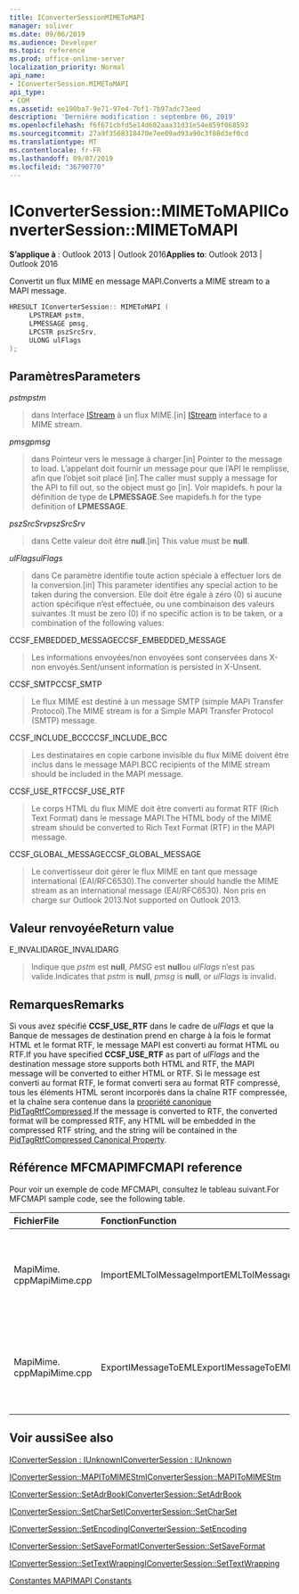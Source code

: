 ```yaml
---
title: IConverterSessionMIMEToMAPI
manager: soliver
ms.date: 09/06/2019
ms.audience: Developer
ms.topic: reference
ms.prod: office-online-server
localization_priority: Normal
api_name:
- IConverterSession.MIMEToMAPI
api_type:
- COM
ms.assetid: ee190ba7-9e71-97e4-7bf1-7b97adc73eed
description: 'Dernière modification : septembre 06, 2019'
ms.openlocfilehash: f6f671cbfd5e14d602aaa31d31e54e859f068593
ms.sourcegitcommit: 27a9f3568318470e7ee09ad93a90c3f80d3ef0cd
ms.translationtype: MT
ms.contentlocale: fr-FR
ms.lasthandoff: 09/07/2019
ms.locfileid: "36790770"
---
```

# <a name="iconvertersessionmimetomapi"></a><span data-ttu-id="3a0a5-103">IConverterSession::MIMEToMAPI</span><span class="sxs-lookup"><span data-stu-id="3a0a5-103">IConverterSession::MIMEToMAPI</span></span>

  
  
<span data-ttu-id="3a0a5-104">**S’applique à** : Outlook 2013 | Outlook 2016</span><span class="sxs-lookup"><span data-stu-id="3a0a5-104">**Applies to**: Outlook 2013 | Outlook 2016</span></span> 
  
<span data-ttu-id="3a0a5-105">Convertit un flux MIME en message MAPI.</span><span class="sxs-lookup"><span data-stu-id="3a0a5-105">Converts a MIME stream to a MAPI message.</span></span>
  
```cpp
HRESULT IConverterSession:: MIMEToMAPI ( 
     LPSTREAM pstm, 
     LPMESSAGE pmsg, 
     LPCSTR pszSrcSrv, 
     ULONG ulFlags 
);
```

## <a name="parameters"></a><span data-ttu-id="3a0a5-106">Paramètres</span><span class="sxs-lookup"><span data-stu-id="3a0a5-106">Parameters</span></span>

 <span data-ttu-id="3a0a5-107">_pstm_</span><span class="sxs-lookup"><span data-stu-id="3a0a5-107">_pstm_</span></span>
  
> <span data-ttu-id="3a0a5-108">dans Interface [IStream](https://msdn.microsoft.com/library/aa380034%28VS.85%29.aspx) à un flux MIME.</span><span class="sxs-lookup"><span data-stu-id="3a0a5-108">[in] [IStream](https://msdn.microsoft.com/library/aa380034%28VS.85%29.aspx) interface to a MIME stream.</span></span> 
    
 <span data-ttu-id="3a0a5-109">_pmsg_</span><span class="sxs-lookup"><span data-stu-id="3a0a5-109">_pmsg_</span></span>
  
> <span data-ttu-id="3a0a5-110">dans Pointeur vers le message à charger.</span><span class="sxs-lookup"><span data-stu-id="3a0a5-110">[in] Pointer to the message to load.</span></span> <span data-ttu-id="3a0a5-111">L’appelant doit fournir un message pour que l’API le remplisse, afin que l’objet soit placé [in].</span><span class="sxs-lookup"><span data-stu-id="3a0a5-111">The caller must supply a message for the API to fill out, so the object must go [in].</span></span> <span data-ttu-id="3a0a5-112">Voir mapidefs. h pour la définition de type de **LPMESSAGE**.</span><span class="sxs-lookup"><span data-stu-id="3a0a5-112">See mapidefs.h for the type definition of **LPMESSAGE**.</span></span>
    
 <span data-ttu-id="3a0a5-113">_pszSrcSrv_</span><span class="sxs-lookup"><span data-stu-id="3a0a5-113">_pszSrcSrv_</span></span>
  
> <span data-ttu-id="3a0a5-114">dans Cette valeur doit être **null**.</span><span class="sxs-lookup"><span data-stu-id="3a0a5-114">[in] This value must be **null**.</span></span>
    
 <span data-ttu-id="3a0a5-115">_ulFlags_</span><span class="sxs-lookup"><span data-stu-id="3a0a5-115">_ulFlags_</span></span>
  
> <span data-ttu-id="3a0a5-116">dans Ce paramètre identifie toute action spéciale à effectuer lors de la conversion.</span><span class="sxs-lookup"><span data-stu-id="3a0a5-116">[in] This parameter identifies any special action to be taken during the conversion.</span></span> <span data-ttu-id="3a0a5-117">Elle doit être égale à zéro (0) si aucune action spécifique n’est effectuée, ou une combinaison des valeurs suivantes :</span><span class="sxs-lookup"><span data-stu-id="3a0a5-117">It must be zero (0) if no specific action is to be taken, or a combination of the following values:</span></span>
    
<span data-ttu-id="3a0a5-118">CCSF_EMBEDDED_MESSAGE</span><span class="sxs-lookup"><span data-stu-id="3a0a5-118">CCSF_EMBEDDED_MESSAGE</span></span>
  
> <span data-ttu-id="3a0a5-119">Les informations envoyées/non envoyées sont conservées dans X-non envoyés.</span><span class="sxs-lookup"><span data-stu-id="3a0a5-119">Sent/unsent information is persisted in X-Unsent.</span></span>
    
<span data-ttu-id="3a0a5-120">CCSF_SMTP</span><span class="sxs-lookup"><span data-stu-id="3a0a5-120">CCSF_SMTP</span></span>
  
> <span data-ttu-id="3a0a5-121">Le flux MIME est destiné à un message SMTP (simple MAPI Transfer Protocol).</span><span class="sxs-lookup"><span data-stu-id="3a0a5-121">The MIME stream is for a Simple MAPI Transfer Protocol (SMTP) message.</span></span>
    
<span data-ttu-id="3a0a5-122">CCSF_INCLUDE_BCC</span><span class="sxs-lookup"><span data-stu-id="3a0a5-122">CCSF_INCLUDE_BCC</span></span>
  
> <span data-ttu-id="3a0a5-123">Les destinataires en copie carbone invisible du flux MIME doivent être inclus dans le message MAPI.</span><span class="sxs-lookup"><span data-stu-id="3a0a5-123">BCC recipients of the MIME stream should be included in the MAPI message.</span></span>
    
<span data-ttu-id="3a0a5-124">CCSF_USE_RTF</span><span class="sxs-lookup"><span data-stu-id="3a0a5-124">CCSF_USE_RTF</span></span>
  
> <span data-ttu-id="3a0a5-125">Le corps HTML du flux MIME doit être converti au format RTF (Rich Text Format) dans le message MAPI.</span><span class="sxs-lookup"><span data-stu-id="3a0a5-125">The HTML body of the MIME stream should be converted to Rich Text Format (RTF) in the MAPI message.</span></span>

<span data-ttu-id="3a0a5-126">CCSF_GLOBAL_MESSAGE</span><span class="sxs-lookup"><span data-stu-id="3a0a5-126">CCSF_GLOBAL_MESSAGE</span></span>
> <span data-ttu-id="3a0a5-127">Le convertisseur doit gérer le flux MIME en tant que message international (EAI/RFC6530).</span><span class="sxs-lookup"><span data-stu-id="3a0a5-127">The converter should handle the MIME stream as an international message (EAI/RFC6530).</span></span> <span data-ttu-id="3a0a5-128">Non pris en charge sur Outlook 2013.</span><span class="sxs-lookup"><span data-stu-id="3a0a5-128">Not supported on Outlook 2013.</span></span>
    
## <a name="return-value"></a><span data-ttu-id="3a0a5-129">Valeur renvoyée</span><span class="sxs-lookup"><span data-stu-id="3a0a5-129">Return value</span></span>

<span data-ttu-id="3a0a5-130">E_INVALIDARG</span><span class="sxs-lookup"><span data-stu-id="3a0a5-130">E_INVALIDARG</span></span>
  
> <span data-ttu-id="3a0a5-131">Indique que _pstm_ est **null**, _PMSG_ est **null**ou _ulFlags_ n’est pas valide.</span><span class="sxs-lookup"><span data-stu-id="3a0a5-131">Indicates that  _pstm_ is **null**,  _pmsg_ is **null**, or  _ulFlags_ is invalid.</span></span> 
    
## <a name="remarks"></a><span data-ttu-id="3a0a5-132">Remarques</span><span class="sxs-lookup"><span data-stu-id="3a0a5-132">Remarks</span></span>

<span data-ttu-id="3a0a5-133">Si vous avez spécifié **CCSF_USE_RTF** dans le cadre de _ulFlags_ et que la Banque de messages de destination prend en charge à la fois le format HTML et le format RTF, le message MAPI est converti au format HTML ou RTF.</span><span class="sxs-lookup"><span data-stu-id="3a0a5-133">If you have specified **CCSF_USE_RTF** as part of  _ulFlags_ and the destination message store supports both HTML and RTF, the MAPI message will be converted to either HTML or RTF.</span></span> <span data-ttu-id="3a0a5-134">Si le message est converti au format RTF, le format converti sera au format RTF compressé, tous les éléments HTML seront incorporés dans la chaîne RTF compressée, et la chaîne sera contenue dans la [propriété canonique PidTagRtfCompressed](pidtagrtfcompressed-canonical-property.md).</span><span class="sxs-lookup"><span data-stu-id="3a0a5-134">If the message is converted to RTF, the converted format will be compressed RTF, any HTML will be embedded in the compressed RTF string, and the string will be contained in the [PidTagRtfCompressed Canonical Property](pidtagrtfcompressed-canonical-property.md).</span></span>
  
## <a name="mfcmapi-reference"></a><span data-ttu-id="3a0a5-135">Référence MFCMAPI</span><span class="sxs-lookup"><span data-stu-id="3a0a5-135">MFCMAPI reference</span></span>

<span data-ttu-id="3a0a5-136">Pour voir un exemple de code MFCMAPI, consultez le tableau suivant.</span><span class="sxs-lookup"><span data-stu-id="3a0a5-136">For MFCMAPI sample code, see the following table.</span></span>
  
|<span data-ttu-id="3a0a5-137">**Fichier**</span><span class="sxs-lookup"><span data-stu-id="3a0a5-137">**File**</span></span>|<span data-ttu-id="3a0a5-138">**Fonction**</span><span class="sxs-lookup"><span data-stu-id="3a0a5-138">**Function**</span></span>|<span data-ttu-id="3a0a5-139">**Commentaire**</span><span class="sxs-lookup"><span data-stu-id="3a0a5-139">**Comment**</span></span>|
|:-----|:-----|:-----|
|<span data-ttu-id="3a0a5-140">MapiMime. cpp</span><span class="sxs-lookup"><span data-stu-id="3a0a5-140">MapiMime.cpp</span></span>  <br/> |<span data-ttu-id="3a0a5-141">ImportEMLToIMessage</span><span class="sxs-lookup"><span data-stu-id="3a0a5-141">ImportEMLToIMessage</span></span>  <br/> |<span data-ttu-id="3a0a5-142">MFCMAPI utilise MimeToMAPI pour convertir un fichier EML en message MAPI.</span><span class="sxs-lookup"><span data-stu-id="3a0a5-142">MFCMAPI uses MimeToMAPI to convert an EML file to a MAPI message.</span></span>  <br/> |
|<span data-ttu-id="3a0a5-143">MapiMime. cpp</span><span class="sxs-lookup"><span data-stu-id="3a0a5-143">MapiMime.cpp</span></span>  <br/> |<span data-ttu-id="3a0a5-144">ExportIMessageToEML</span><span class="sxs-lookup"><span data-stu-id="3a0a5-144">ExportIMessageToEML</span></span>  <br/> |<span data-ttu-id="3a0a5-145">MFCMAPI utilise MAPIToMIMEStm pour convertir un message MAPI en fichier EML.</span><span class="sxs-lookup"><span data-stu-id="3a0a5-145">MFCMAPI uses MAPIToMIMEStm to convert a MAPI message to an EML file.</span></span>  <br/> |
   
## <a name="see-also"></a><span data-ttu-id="3a0a5-146">Voir aussi</span><span class="sxs-lookup"><span data-stu-id="3a0a5-146">See also</span></span>



[<span data-ttu-id="3a0a5-147">IConverterSession : IUnknown</span><span class="sxs-lookup"><span data-stu-id="3a0a5-147">IConverterSession : IUnknown</span></span>](iconvertersessioniunknown.md)
  
[<span data-ttu-id="3a0a5-148">IConverterSession::MAPIToMIMEStm</span><span class="sxs-lookup"><span data-stu-id="3a0a5-148">IConverterSession::MAPIToMIMEStm</span></span>](iconvertersession-mapitomimestm.md)
  
[<span data-ttu-id="3a0a5-149">IConverterSession::SetAdrBook</span><span class="sxs-lookup"><span data-stu-id="3a0a5-149">IConverterSession::SetAdrBook</span></span>](iconvertersession-setadrbook.md)
  
[<span data-ttu-id="3a0a5-150">IConverterSession::SetCharSet</span><span class="sxs-lookup"><span data-stu-id="3a0a5-150">IConverterSession::SetCharSet</span></span>](iconvertersession-setcharset.md)
  
[<span data-ttu-id="3a0a5-151">IConverterSession::SetEncoding</span><span class="sxs-lookup"><span data-stu-id="3a0a5-151">IConverterSession::SetEncoding</span></span>](iconvertersession-setencoding.md)
  
[<span data-ttu-id="3a0a5-152">IConverterSession::SetSaveFormat</span><span class="sxs-lookup"><span data-stu-id="3a0a5-152">IConverterSession::SetSaveFormat</span></span>](iconvertersession-setsaveformat.md)
  
[<span data-ttu-id="3a0a5-153">IConverterSession::SetTextWrapping</span><span class="sxs-lookup"><span data-stu-id="3a0a5-153">IConverterSession::SetTextWrapping</span></span>](iconvertersession-settextwrapping.md)


[<span data-ttu-id="3a0a5-154">Constantes MAPI</span><span class="sxs-lookup"><span data-stu-id="3a0a5-154">MAPI Constants</span></span>](mapi-constants.md)


